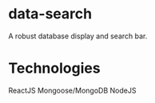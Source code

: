 # data-search

A robust database display and search bar.


# Technologies

ReactJS
Mongoose/MongoDB
NodeJS
